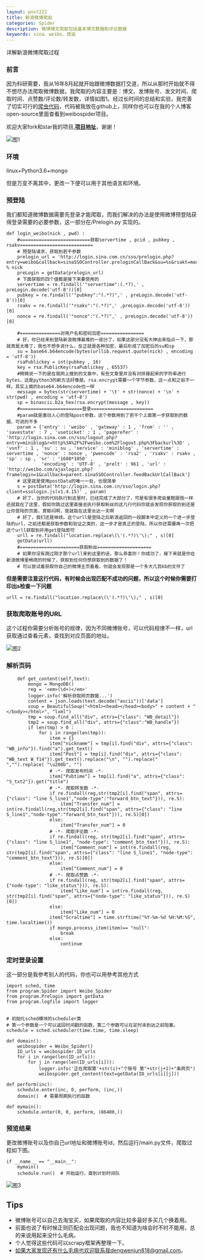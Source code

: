 ```yaml
---
layout: post222
title: 新浪微博爬虫
categories: Spider
description: 微博博文爬取包括基本博文数据和评论数据
keywords: sina、weibo、爬虫
---
```

详解新浪微博爬取过程


### 前言

因为科研需要，我从16年8月起就开始跟微博数据打交道，所以从那时开始就不得不想尽办法爬取微博数据，我爬取的内容主要是：博文、发博账号、发文时间、爬取时间、点赞数/评论数/转发数，详情如图1。经过长时间的总结和实验，我完善了切实可行的[爬虫代码](https://github.com/DWJWendy/Weibo_Spider)，代码被我放在github上，同样你也可以在我的个人博客open-source里面查看到weibospider项目。

欢迎大家fork和star我的项目,**[项目地址](https://github.com/DWJWendy/Weibo_Spider)**，谢谢！

![图1](/images/blog/2018-01-30-1.png)

### 环境

linux+Python3.6+mongo

但是万变不离其中，更改一下便可以用于其他语言和环境。
### 预登陆

我们都知道微博数据需要先登录才能爬取，而我们解决的办法是使用微博预登陆获得登录需要的必要参数，这一部分在/Prelogin.py 实现的。

```
def login_weibo(nick , pwd) :
    #==========================获取servertime , pcid , pubkey , rsakv===========================
    # 预登陆请求，获取到若干参数
    prelogin_url = 'http://login.sina.com.cn/sso/prelogin.php?entry=weibo&callback=sinaSSOController.preloginCallBack&su=%s&rsakt=mod&checkpin=1&client=ssologin.js(v1.4.15)&_=1400822309846' % nick
    preLogin = getData(prelogin_url)
    # 下面获取的四个值都是接下来要使用的
    servertime = re.findall('"servertime":(.*?),' , preLogin.decode('utf-8'))[0]
    pubkey = re.findall('"pubkey":"(.*?)",' , preLogin.decode('utf-8'))[0]
    rsakv = re.findall('"rsakv":"(.*?)",' ,preLogin.decode('utf-8'))[0]
    nonce = re.findall('"nonce":"(.*?)",' , preLogin.decode('utf-8'))[0]

    #===============对用户名和密码加密================
    # 好，你已经来到登陆新浪微博最难的一部分了，如果这部分没有大神出来指点一下，那就真是太难了，我也不想多说什么，反正就是各种加密，最后形成了加密后的su和sp
    su = base64.b64encode(bytes(urllib.request.quote(nick) , encoding = 'utf-8'))
    rsaPublickey = int(pubkey , 16)
    key = rsa.PublicKey(rsaPublickey , 65537)
    #稍微说一下的是在我网上搜到的文章中，有些文章里并没有对拼接起来的字符串进行bytes，这是python3的新方法好像是。rsa.encrypt需要一个字节参数，这一点和之前不一样。其实上面的base64.b64encode也一样
    message = bytes(str(servertime) + '\t' + str(nonce) + '\n' + str(pwd) , encoding = 'utf-8')
    sp = binascii.b2a_hex(rsa.encrypt(message , key))
    #=======================登录=======================
    #param就是激动人心的登陆post参数，这个参数用到了若干个上面第一步获取到的数据，可说的不多
    param = {'entry' : 'weibo' , 'gateway' : 1 , 'from' : '' , 'savestate' : 7 , 'useticket' : 1 , 'pagerefer' : 'http://login.sina.com.cn/sso/logout.php?entry=miniblog&r=http%3A%2F%2Fweibo.com%2Flogout.php%3Fbackurl%3D' , 'vsnf' : 1 , 'su' : su , 'service' : 'miniblog' , 'servertime' : servertime , 'nonce' : nonce , 'pwencode' : 'rsa2' , 'rsakv' : rsakv , 'sp' : sp , 'sr' : '1680*1050' ,
             'encoding' : 'UTF-8' , 'prelt' : 961 , 'url' : 'http://weibo.com/ajaxlogin.php?framelogin=1&callback=parent.sinaSSOController.feedBackUrlCallBack'}
    # 这里就是使用postData的唯一一处，也很简单
    s = postData('http://login.sina.com.cn/sso/login.php?client=ssologin.js(v1.4.15)' , param)
    # 好了，当你的代码执行到这里时，已经完成了大部分了，可是有很多爬虫童鞋跟我一样还就栽在了这里，假如你跳过这里直接去执行获取粉丝的这几行代码你就会发现你获取的到还是让你登陆的页面，真郁闷啊，我就栽在这里长达一天啊
    # 好了，我们还是继续。这个urll是登陆之后新浪返回的一段脚本中定义的一个进一步登陆的url，之前还都是获取参数和验证之类的，这一步才是真正的登陆，所以你还需要再一次把这个urll获取到并用get登陆即可
    urll = re.findall("location.replace\(\'(.*?)\'\);" , s)[0]
    getData(urll)
    #======================获取粉丝====================
    # 如果你没有跳过刚才那个urll来到这里的话，那么恭喜你！你成功了，接下来就是你在新浪微博里畅爬的时候了，获取到任何你想获取到的数据了！
    # 可以尝试着获取你自己的微博主页看看，你就会发现那是一个多大几百kb的文件了

```

**但是需要注意这行代码，有时候会出现匹配不成功的问题，所以这个时候你需要打印出s检查一下问题**

```
urll = re.findall("location.replace\(\'(.*?)\'\);" , s)[0]
```

### 获取爬取账号的URL

这个过程你需要分析账号的规律，因为不同微博账号，可以代码规律不一样，url获取通过查看元素，查找到对应页面的地址。

![图2](/images/blog/2018-01-30-2.png)

### 解析页码

```
    def get_content(self,text):
        mongo = MongoDB()
        reg = '<em>(\d+)</em>'
        logger.info('解析获取网页数据...')
        content = json.loads(text.decode("ascii"))['data']
        soup = BeautifulSoup("<html><head></head><body>" + content + "</body></html>", "lxml")
        tmp = soup.find_all("div", attrs={"class": "WB_detail"})
        tmp2 = soup.find_all("div", attrs={"class":"WB_handle"})
        if len(tmp) > 0 :
            for i in range(len(tmp)):
                item = {}
                item["nickname"] = tmp[i].find("div", attrs={"class": "WB_info"}).find("a").get_text()
                item["Post"] = tmp[i].find("div", attrs={"class": "WB_text W_f14"}).get_text().replace("\n", "").replace(" ","").replace( "\u200b", "")
                # -*- 爬取发布时间 -*-
                item["Pubtime"] = tmp[i].find("a", attrs={"class": "S_txt2"}).get("title")
                # -*- 爬取转发数 -*-
                if re.findall(reg,str(tmp2[i].find("span", attrs={"class": "line S_line1","node-type":"forward_btn_text"})), re.S):
                    item["Transfer_num"] = int(re.findall(reg,str(tmp2[i].find("span", attrs={"class": "line S_line1","node-type":"forward_btn_text"})), re.S)[0])
                else:
                    item["Transfer_num"] = 0
                # -*- 爬取评论数 -*-
                if re.findall(reg, str(tmp2[i].find("span", attrs={"class": "line S_line1", "node-type": "comment_btn_text"})), re.S):
                    item["Comment_num"] = int(re.findall(reg, str(tmp2[i].find("span", attrs={"class": "line S_line1", "node-type": "comment_btn_text"})), re.S)[0])
                else:
                    item["Comment_num"] = 0
                # -*- 爬取点赞数 -*-
                if re.findall(reg, str(tmp2[i].find("span", attrs={"node-type": "like_status"})), re.S):
                    item["Like_num"] = int(re.findall(reg, str(tmp2[i].find("span", attrs={"node-type": "like_status"})), re.S)[0])
                else:
                    item["Like_num"] = 0
                item["Scraltime"] = time.strftime("%Y-%m-%d %H:%M:%S", time.localtime())
                if mongo.process_item(item)== "null":
                    break
                else:
                    continue

```

### 定时登录设置

这一部分是我参考别人的代码，你也可以用参考其他方式
```
import sched, time
from program.Spider import Weibo_Spider
from program.Prelogin import getData
from program.logfile import logger


# 初始化sched模块的scheduler类
# 第一个参数是一个可以返回时间戳的函数，第二个参数可以在定时未到达之前阻塞。
schedule = sched.scheduler(time.time, time.sleep)

def domain():
    weibospider = Weibo_Spider()
    ID_urls = weibospider.ID_urls
    for i in range(len(ID_urls)):
        for j in range(len(ID_urls[i])):
            logger.info('正在爬取第'+str(i)+"个账号 第"+str(j+1)+"条网页")
            weibospider.get_content(text=getData(ID_urls[i][j]))

def perform(inc):
    schedule.enter(inc, 0, perform, (inc,))
    domain()  # 需要周期执行的函数

def mymain():
    schedule.enter(0, 0, perform, (86400,))
```

### 预览结果

更改微博账号以及你自己url地址和微博账号id，然后运行/main.py文件，爬取过程如下图。

```
if __name__ == "__main__":
    mymain()
    schedule.run()  # 开始运行，直到计划时间队
```

![图3](/images/blog/2018-01-30-3.png)


## Tips

- 微博账号可以自己去淘宝买，如果爬取的内容比较多最好多买几个换着用。
- 前面也说了有时候正则匹配会出现问题，我也不知道为啥会时不时不能用，总的来说用起来没什么毛病。
- 个人觉得这些代码可以scrapy框架再整理一下。
- 如果大家发现还有什么毛病也欢迎联系我dengwenjun818@gmail.com。
